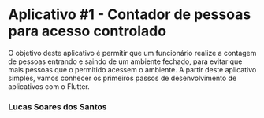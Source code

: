 # Aplicativo #1 - Contador de pessoas para acesso controlado 

O objetivo deste aplicativo é permitir que um funcionário realize a contagem de pessoas entrando e saindo de um ambiente fechado, para evitar que mais pessoas que o permitido acessem o ambiente. A partir deste aplicativo simples, vamos conhecer os primeiros passos de desenvolvimento de aplicativos com o Flutter.

### Lucas Soares dos Santos